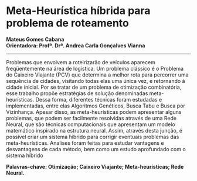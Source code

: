# Meta-Heurística híbrida para problema de roteamento
**Mateus Gomes Cabana**  
**Orientadora: Profª. Drª. Andrea Carla Gonçalves Vianna**
***
Problemas que envolvem a roteirizarão de veículos aparecem freqüentemente na área de
logística. Um problema clássico é o Problema do Caixeiro Viajante (PCV) que
determina a melhor rota para percorrer uma sequência de cidades, visitando todas elas
uma única vez, e retornando à cidade inicial. Por se tratar de um problema de
otimização combinatória, esse trabalho propõe estratégias de solução denominadas
meta-heurísticas. Dessa forma, diferentes técnicas foram estudadas e implementadas,
entre elas Algoritmos Genéticos, Busca Tabu e Busca por Vizinhança. Apesar disso, as
meta-heurísticas podem apresentar alguns problemas, que podem ser facilmente
resolvidas através de uma Rede Neural, que são técnicas computacionais que
apresentam um modelo matemático inspirado na estrutura neural. Assim, através desta
junção, é possível criar um sistema hibrido para corrigir eventuais problemas das
meta-heurísticas. Analises foram feitas para estudar vantagens e desvantagens de cada
método, bem como um estudo aprofundado com o sistema híbrido  

**Palavras-chave: Otimização; Caixeiro Viajante; Meta-heurísticas; Rede Neural.**